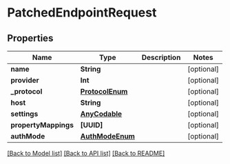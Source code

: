 # PatchedEndpointRequest

## Properties
Name | Type | Description | Notes
------------ | ------------- | ------------- | -------------
**name** | **String** |  | [optional] 
**provider** | **Int** |  | [optional] 
**_protocol** | [**ProtocolEnum**](ProtocolEnum.md) |  | [optional] 
**host** | **String** |  | [optional] 
**settings** | [**AnyCodable**](.md) |  | [optional] 
**propertyMappings** | **[UUID]** |  | [optional] 
**authMode** | [**AuthModeEnum**](AuthModeEnum.md) |  | [optional] 

[[Back to Model list]](../README.md#documentation-for-models) [[Back to API list]](../README.md#documentation-for-api-endpoints) [[Back to README]](../README.md)


